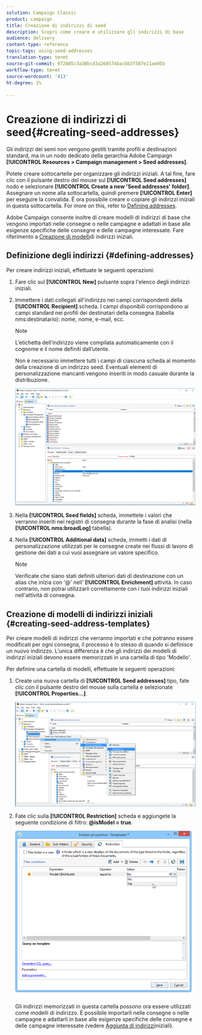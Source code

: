 ```yaml
---
solution: Campaign Classic
product: campaign
title: Creazione di indirizzi di seed
description: Scopri come creare e utilizzare gli indirizzi di base
audience: delivery
content-type: reference
topic-tags: using-seed-addresses
translation-type: tm+mt
source-git-commit: 972885c3a38bcd3a260574bacbb3f507e11ae05b
workflow-type: tm+mt
source-wordcount: '413'
ht-degree: 1%

---
```



# Creazione di indirizzi di seed{#creating-seed-addresses}

Gli indirizzi dei semi non vengono gestiti tramite profili e destinazioni standard, ma in un nodo dedicato della gerarchia Adobe Campaign  **[!UICONTROL Resources > Campaign management > Seed addresses]**.

Potete creare sottocartelle per organizzare gli indirizzi iniziali. A tal fine, fare clic con il pulsante destro del mouse sul **[!UICONTROL Seed addresses]** nodo e selezionare **[!UICONTROL Create a new 'Seed addresses' folder]**. Assegnare un nome alla sottocartella, quindi premere **[!UICONTROL Enter]** per eseguire la convalida. È ora possibile creare o copiare gli indirizzi iniziali in questa sottocartella. For more on this, refer to [Defining addresses](#defining-addresses).

 Adobe Campaign consente inoltre di creare modelli di indirizzi di base che vengono importati nelle consegne o nelle campagne e adattati in base alle esigenze specifiche delle consegne e delle campagne interessate. Fare riferimento a [Creazione di modelli](#creating-seed-address-templates)di indirizzi iniziali.

## Definizione degli indirizzi {#defining-addresses}

Per creare indirizzi iniziali, effettuate le seguenti operazioni:

1. Fare clic sul **[!UICONTROL New]** pulsante sopra l&#39;elenco degli indirizzi iniziali.
1. Immettere i dati collegati all&#39;indirizzo nei campi corrispondenti della **[!UICONTROL Recipient]** scheda. I campi disponibili corrispondono ai campi standard nei profili dei destinatari della consegna (tabella nms:destinatario): nome, nome, e-mail, ecc.

   >[!NOTE]
   >
   >L’etichetta dell’indirizzo viene compilata automaticamente con il cognome e il nome definiti dall’utente.
   >
   >Non è necessario immettere tutti i campi di ciascuna scheda al momento della creazione di un indirizzo seed. Eventuali elementi di personalizzazione mancanti vengono inseriti in modo casuale durante la distribuzione.

   ![](assets/s_ncs_user_seedlist_new_address.png)

1. Nella **[!UICONTROL Seed fields]** scheda, immettete i valori che verranno inseriti nei registri di consegna durante la fase di analisi (nella **[!UICONTROL nms:broadLog]** tabella).

1. Nella **[!UICONTROL Additional data]** scheda, immetti i dati di personalizzazione utilizzati per le consegne create nei flussi di lavoro di gestione dei dati a cui vuoi assegnare un valore specifico.

   >[!NOTE]
   >
   >Verificate che siano stati definiti ulteriori dati di destinazione con un alias che inizia con &#39;@&#39; nell&#39; **[!UICONTROL Enrichment]** attività. In caso contrario, non potrai utilizzarli correttamente con i tuoi indirizzi iniziali nell&#39;attività di consegna.

## Creazione di modelli di indirizzi iniziali {#creating-seed-address-templates}

Per creare modelli di indirizzi che verranno importati e che potranno essere modificati per ogni consegna, il processo è lo stesso di quando si definisce un nuovo indirizzo. L&#39;unica differenza è che gli indirizzi dei modelli di indirizzi iniziali devono essere memorizzati in una cartella di tipo &#39;Modello&#39;.

Per definire una cartella di modelli, effettuate le seguenti operazioni:

1. Create una nuova cartella di **[!UICONTROL Seed addresses]** tipo, fate clic con il pulsante destro del mouse sulla cartella e selezionate **[!UICONTROL Properties...]**.

   ![](assets/s_ncs_user_seedlist_template_folder.png)

1. Fate clic sulla **[!UICONTROL Restriction]** scheda e aggiungete la seguente condizione di filtro: **@isModel = true**.

   ![](assets/s_ncs_user_seedlist_folder_is_model.png)

   Gli indirizzi memorizzati in questa cartella possono ora essere utilizzati come modelli di indirizzo. È possibile importarli nelle consegne o nelle campagne e adattarli in base alle esigenze specifiche delle consegne e delle campagne interessate (vedere [Aggiunta di indirizzi](../../delivery/using/adding-seed-addresses.md)iniziali).
